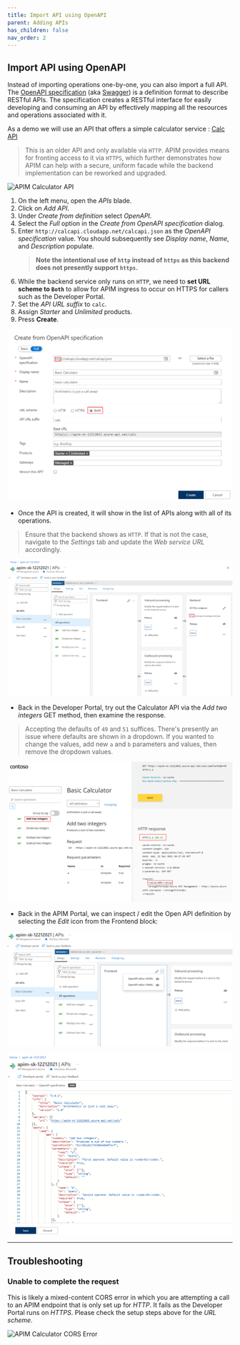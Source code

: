```yaml
---
title: Import API using OpenAPI
parent: Adding APIs
has_children: false
nav_order: 2
---
```



## Import API using OpenAPI

Instead of importing operations one-by-one, you can also import a full API. The [OpenAPI specification](https://www.openapis.org/) (aka [Swagger](https://swagger.io)) is a definition format to describe RESTful APIs. The specification creates a RESTful interface for easily developing and consuming an API by effectively mapping all the resources and operations associated with it.

As a demo we will use an API that offers a simple calculator service : [Calc API](http://calcapi.cloudapp.net)

> This is an older API and only available via `HTTP`. APIM provides means for fronting access to it via `HTTPS`, which further demonstrates how APIM can help with a secure, uniform facade while the backend implementation can be reworked and upgraded.

![APIM Calculator API](../../assets/images/apim-calc-api.png)

1) On the left menu, open the *APIs* blade.  
2) Click on *Add API*.  
3) Under *Create from definition* select *OpenAPI*.  
4) Select the *Full* option in the *Create from OpenAPI specification* dialog.  
5) Enter `http://calcapi.cloudapp.net/calcapi.json` as the *OpenAPI specification* value. You should subsequently see *Display name*, *Name*, and *Description* populate.  
    > **Note the intentional use of `http` instead of `https` as this backend does not presently support `https`.**  
6) While the backend service only runs on `HTTP`, we need to **set URL scheme to `Both`** to allow for APIM ingress to occur on HTTPS for callers such as the Developer Portal.  
7) Set the *API URL suffix* to `calc`.  
8) Assign *Starter* and *Unlimited* products.  
9) Press **Create**.  

![APIM Add Calculator API](../../assets/images/apim-add-calc-api-1.png)

- Once the API is created, it will show in the list of APIs along with all of its operations.

> Ensure that the backend shows as `HTTP`. If that is not the case, navigate to the *Settings* tab and update the *Web service URL* accordingly.

  ![APIM Add Calculator API](../../assets/images/apim-add-calc-api-2.png)

- Back in the Developer Portal, try out the Calculator API via the *Add two integers* GET method, then examine the response.  
> Accepting the defaults of `49` and `51` suffices. There's presently an issue where defaults are shown in a dropdown. If you wanted to change the values, add new `a` and `b` parameters and values, then remove the dropdown values.

![APIM Developer Portal Calculator API Try It](../../assets/images/apim-developer-portal-calc-api-try-it-1.png)

- Back in the APIM Portal, we can inspect / edit the Open API definition by selecting the *Edit* icon from the Frontend block:

![APIM Calculator API Swagger](../../assets/images/apim-calc-api-swagger-1.png)

![APIM Calculator API Swagger](../../assets/images/apim-calc-api-swagger-2.png)

---

## Troubleshooting

### Unable to complete the request

This is likely a mixed-content CORS error in which you are attempting a call to an APIM endpoint that is only set up for *HTTP*. It fails as the Developer Portal runs on *HTTPS*. Please check the setup steps above for the _URL scheme_.

![APIM Calculator CORS Error](../../assets/images/apim-calc-cors-error.png)